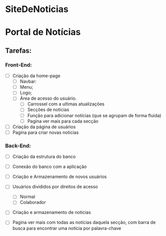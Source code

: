# SiteDeNoticias

# Portal de Notícias
## Tarefas:
### Front-End:
   - [ ] Criação da home-page
	 - [ ] Navbar:
	 - [ ] Menu;
      - [ ] Logo; 
      - [ ] Área de acesso do usuário.
	    - [ ] Carrossel com a ultimas atualizações
	    - [ ] Secções de noticias 
	    - [ ] Função para adicionar notícias (que se agrupam de forma fluida)
	    - [ ] Pagina ver mais para cada secção
  - [ ] Criação da página de usuários
  - [ ] Pagina para criar novas noticias

### Back-End:
  - [ ] Criação da estrutura do banco
  - [ ] Conexão do banco com a aplicação 
  - [ ] Criação e Armazenamento de novos usuários
  - [ ] Usuários divididos por direitos de acesso
	   - [ ] Normal
	   - [ ] Colaborador
  - [ ] Criação e armazenamento de noticias
  - [ ] Pagina ver mais com todas as notícias daquela secção, com barra de busca para encontrar uma notícia por palavra-chave



